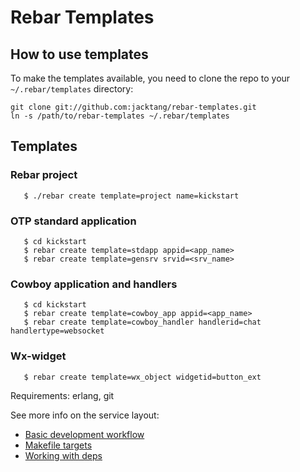 # Rebar Templates #

## How to use templates ##

To make the templates available, you need to clone the repo to your
`~/.rebar/templates` directory:

    git clone git://github.com:jacktang/rebar-templates.git
    ln -s /path/to/rebar-templates ~/.rebar/templates

## Templates

### Rebar project
```
   $ ./rebar create template=project name=kickstart
```

### OTP standard application
```
   $ cd kickstart
   $ rebar create template=stdapp appid=<app_name>
   $ rebar create template=gensrv srvid=<srv_name>
```

### Cowboy application and handlers
```
   $ cd kickstart
   $ rebar create template=cowboy_app appid=<app_name>
   $ rebar create template=cowboy_handler handlerid=chat handlertype=websocket
```

### Wx-widget
```
   $ rebar create template=wx_object widgetid=button_ext
```

Requirements: erlang, git


See more info on the service layout:
 * [Basic development workflow](service/DEV.md)
 * [Makefile targets](service/MAKE.md)
 * [Working with deps](service/DEPS.md)
